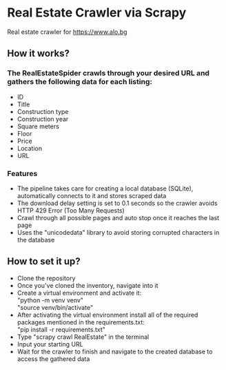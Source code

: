 # Real Estate Crawler via Scrapy
Real estate crawler for https://www.alo.bg 

## How it works?
### The RealEstateSpider crawls through your desired URL and gathers the following data for each listing:
- ID
- Title
- Construction type
- Construction year
- Square meters
- Floor
- Price
- Location
- URL

### Features
- The pipeline takes care for creating a local database (SQLite), automatically connects to it and stores scraped data
- The download delay setting is set to 0.1 seconds so the crawler avoids HTTP 429 Error (Too Many Requests)
- Crawl through all possible pages and auto stop once it reaches the last page
- Uses the "unicodedata" library to avoid storing corrupted characters in the database

## How to set it up?
- Clone the repository
- Once you've cloned the inventory, navigate into it
- Create a virtual environment and activate it:\
"python -m venv venv"\
"source venv/bin/activate"
- After activating the virtual environment install all of the required packages mentioned in the requirements.txt:\
"pip install -r requirements.txt"
- Type "scrapy crawl RealEstate" in the terminal
- Input your starting URL
- Wait for the crawler to finish and navigate to the created database to access the gathered data
